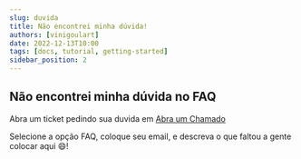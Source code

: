 ```yaml
---
slug: duvida
title: Não encontrei minha dúvida!
authors: [vinigoulart]
date: 2022-12-13T10:00
tags: [docs, tutorial, getting-started]
sidebar_position: 2
---
```


## Não encontrei minha dúvida no FAQ

Abra um ticket pedindo sua duvida em [Abra um Chamado](https://highsoftsistemas.com.br/chamado/)

Selecione a opção FAQ, coloque seu email, e descreva o que faltou a gente colocar aqui :smile:!
